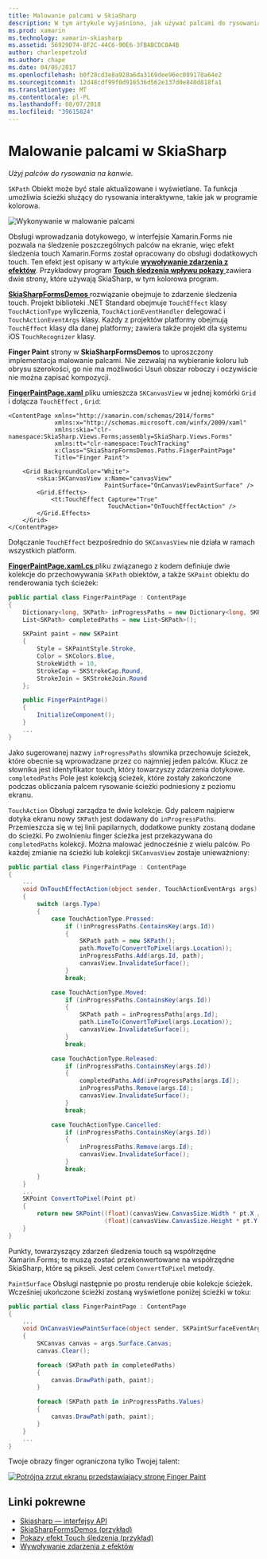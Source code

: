 ```yaml
---
title: Malowanie palcami w SkiaSharp
description: W tym artykule wyjaśniono, jak używać palcami do rysowania na kanwie SkiaSharp w aplikacji platformy Xamarin.Forms i przedstawia to z przykładowym kodem.
ms.prod: xamarin
ms.technology: xamarin-skiasharp
ms.assetid: 56929D74-8F2C-44C6-90E6-3FBABCDC0A4B
author: charlespetzold
ms.author: chape
ms.date: 04/05/2017
ms.openlocfilehash: b0f28cd3e8a928a6da3169dee96ec089178a64e2
ms.sourcegitcommit: 12d48cdf99f0d916536d562e137d0e840d818fa1
ms.translationtype: MT
ms.contentlocale: pl-PL
ms.lasthandoff: 08/07/2018
ms.locfileid: "39615824"
---
```

# <a name="finger-painting-in-skiasharp"></a>Malowanie palcami w SkiaSharp

_Użyj palców do rysowania na kanwie._

`SKPath` Obiekt może być stale aktualizowane i wyświetlane. Ta funkcja umożliwia ścieżki służący do rysowania interaktywne, takie jak w programie kolorowa.

![](finger-paint-images/fingerpaintsample.png "Wykonywanie w malowanie palcami")

Obsługi wprowadzania dotykowego, w interfejsie Xamarin.Forms nie pozwala na śledzenie poszczególnych palców na ekranie, więc efekt śledzenia touch Xamarin.Forms został opracowany do obsługi dodatkowych touch. Ten efekt jest opisany w artykule [ **wywoływanie zdarzenia z efektów**](~/xamarin-forms/app-fundamentals/effects/touch-tracking.md). Przykładowy program [ **Touch śledzenia wpływu pokazy** ](https://developer.xamarin.com/samples/xamarin-forms/Effects/TouchTrackingEffectDemos/) zawiera dwie strony, które używają SkiaSharp, w tym kolorowa program.

[ **SkiaSharpFormsDemos** ](https://developer.xamarin.com/samples/xamarin-forms/SkiaSharpForms/Demos/) rozwiązanie obejmuje to zdarzenie śledzenia touch. Projekt biblioteki .NET Standard obejmuje `TouchEffect` klasy `TouchActionType` wyliczenia, `TouchActionEventHandler` delegować i `TouchActionEventArgs` klasy. Każdy z projektów platformy obejmują `TouchEffect` klasy dla danej platformy; zawiera także projekt dla systemu iOS `TouchRecognizer` klasy.

**Finger Paint** strony w **SkiaSharpFormsDemos** to uproszczony implementacja malowanie palcami. Nie zezwalaj na wybieranie koloru lub obrysu szerokości, go nie ma możliwości Usuń obszar roboczy i oczywiście nie można zapisać kompozycji.

[ **FingerPaintPage.xaml** ](https://github.com/xamarin/xamarin-forms-samples/blob/master/SkiaSharpForms/Demos/Demos/SkiaSharpFormsDemos/LinesAndPaths/FingerPaintPage.xaml) pliku umieszcza `SKCanvasView` w jednej komórki `Grid` i dołącza `TouchEffect` , `Grid`:

```xaml
<ContentPage xmlns="http://xamarin.com/schemas/2014/forms"
             xmlns:x="http://schemas.microsoft.com/winfx/2009/xaml"
             xmlns:skia="clr-namespace:SkiaSharp.Views.Forms;assembly=SkiaSharp.Views.Forms"
             xmlns:tt="clr-namespace:TouchTracking"
             x:Class="SkiaSharpFormsDemos.Paths.FingerPaintPage"
             Title="Finger Paint">

    <Grid BackgroundColor="White">
        <skia:SKCanvasView x:Name="canvasView"
                           PaintSurface="OnCanvasViewPaintSurface" />
        <Grid.Effects>
            <tt:TouchEffect Capture="True"
                            TouchAction="OnTouchEffectAction" />
        </Grid.Effects>
    </Grid>
</ContentPage>
```

Dołączanie `TouchEffect` bezpośrednio do `SKCanvasView` nie działa w ramach wszystkich platform.

[ **FingerPaintPage.xaml.cs** ](https://github.com/xamarin/xamarin-forms-samples/blob/master/SkiaSharpForms/Demos/Demos/SkiaSharpFormsDemos/LinesAndPaths/FingerPaintPage.xaml.cs) pliku związanego z kodem definiuje dwie kolekcje do przechowywania `SKPath` obiektów, a także `SKPaint` obiektu do renderowania tych ścieżek:

```csharp
public partial class FingerPaintPage : ContentPage
{
    Dictionary<long, SKPath> inProgressPaths = new Dictionary<long, SKPath>();
    List<SKPath> completedPaths = new List<SKPath>();

    SKPaint paint = new SKPaint
    {
        Style = SKPaintStyle.Stroke,
        Color = SKColors.Blue,
        StrokeWidth = 10,
        StrokeCap = SKStrokeCap.Round,
        StrokeJoin = SKStrokeJoin.Round
    };

    public FingerPaintPage()
    {
        InitializeComponent();
    }
    ...
}
```

Jako sugerowanej nazwy `inProgressPaths` słownika przechowuje ścieżek, które obecnie są wprowadzane przez co najmniej jeden palców. Klucz ze słownika jest identyfikator touch, który towarzyszy zdarzenia dotykowe. `completedPaths` Pole jest kolekcją ścieżek, które zostały zakończone podczas obliczania palcem rysowanie ścieżki podniesiony z poziomu ekranu.

`TouchAction` Obsługi zarządza te dwie kolekcje. Gdy palcem najpierw dotyka ekranu nowy `SKPath` jest dodawany do `inProgressPaths`. Przemieszcza się w tej linii papilarnych, dodatkowe punkty zostaną dodane do ścieżki. Po zwolnieniu finger ścieżka jest przekazywana do `completedPaths` kolekcji. Można malować jednocześnie z wielu palców. Po każdej zmianie na ścieżki lub kolekcji `SKCanvasView` zostaje unieważniony:

```csharp
public partial class FingerPaintPage : ContentPage
{
    ...
    void OnTouchEffectAction(object sender, TouchActionEventArgs args)
    {
        switch (args.Type)
        {
            case TouchActionType.Pressed:
                if (!inProgressPaths.ContainsKey(args.Id))
                {
                    SKPath path = new SKPath();
                    path.MoveTo(ConvertToPixel(args.Location));
                    inProgressPaths.Add(args.Id, path);
                    canvasView.InvalidateSurface();
                }
                break;

            case TouchActionType.Moved:
                if (inProgressPaths.ContainsKey(args.Id))
                {
                    SKPath path = inProgressPaths[args.Id];
                    path.LineTo(ConvertToPixel(args.Location));
                    canvasView.InvalidateSurface();
                }
                break;

            case TouchActionType.Released:
                if (inProgressPaths.ContainsKey(args.Id))
                {
                    completedPaths.Add(inProgressPaths[args.Id]);
                    inProgressPaths.Remove(args.Id);
                    canvasView.InvalidateSurface();
                }
                break;

            case TouchActionType.Cancelled:
                if (inProgressPaths.ContainsKey(args.Id))
                {
                    inProgressPaths.Remove(args.Id);
                    canvasView.InvalidateSurface();
                }
                break;
        }
    }
    ...
    SKPoint ConvertToPixel(Point pt)
    {
        return new SKPoint((float)(canvasView.CanvasSize.Width * pt.X / canvasView.Width),
                           (float)(canvasView.CanvasSize.Height * pt.Y / canvasView.Height));
    }
}
```

Punkty, towarzyszący zdarzeń śledzenia touch są współrzędne Xamarin.Forms; te muszą zostać przekonwertowane na współrzędne SkiaSharp, które są pikseli. Jest celem `ConvertToPixel` metody.

`PaintSurface` Obsługi następnie po prostu renderuje obie kolekcje ścieżek. Wcześniej ukończone ścieżki zostaną wyświetlone poniżej ścieżki w toku:

```csharp
public partial class FingerPaintPage : ContentPage
{
    ,,,
    void OnCanvasViewPaintSurface(object sender, SKPaintSurfaceEventArgs args)
    {
        SKCanvas canvas = args.Surface.Canvas;
        canvas.Clear();

        foreach (SKPath path in completedPaths)
        {
            canvas.DrawPath(path, paint);
        }

        foreach (SKPath path in inProgressPaths.Values)
        {
            canvas.DrawPath(path, paint);
        }
    }
    ...
}
```

Twoje obrazy finger ograniczona tylko Twojej talent:

[![](finger-paint-images/fingerpaint-small.png "Potrójna zrzut ekranu przedstawiający stronę Finger Paint")](finger-paint-images/fingerpaint-large.png#lightbox "Potrójna zrzut ekranu przedstawiający stronę malowanie linii papilarnych")


## <a name="related-links"></a>Linki pokrewne

- [Skiasharp — interfejsy API](https://developer.xamarin.com/api/root/SkiaSharp/)
- [SkiaSharpFormsDemos (przykład)](https://developer.xamarin.com/samples/xamarin-forms/SkiaSharpForms/Demos/)
- [Pokazy efekt Touch śledzenia (przykład)](https://developer.xamarin.com/samples/xamarin-forms/Effects/TouchTrackingEffectDemos/)
- [Wywoływanie zdarzenia z efektów](~/xamarin-forms/app-fundamentals/effects/touch-tracking.md)
